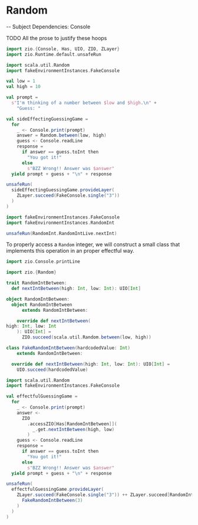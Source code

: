 # Random

-- Subject Dependencies: Console

TODO All the prose to justify these hoops

```scala mdoc
import zio.{Console, Has, UIO, ZIO, ZLayer}
import zio.Runtime.default.unsafeRun
```

```scala mdoc
import scala.util.Random
import fakeEnvironmentInstances.FakeConsole

val low = 1
val high = 10

val prompt =
  s"I'm thinking of a number between $low and $high.\n" +
    "Guess: "

val sideEffectingGuessingGame =
  for
    _ <- Console.print(prompt)
    answer = Random.between(low, high)
    guess <- Console.readLine
    response =
      if answer == guess.toInt then
        "You got it!"
      else
        s"BZZ Wrong!! Answer was $answer"
  yield prompt + guess + "\n" + response
```

```scala mdoc
unsafeRun(
  sideEffectingGuessingGame.provideLayer(
    ZLayer.succeed(FakeConsole.single("3"))
  )
)
```

```scala mdoc
import fakeEnvironmentInstances.FakeConsole
import fakeEnvironmentInstances.RandomInt

unsafeRun(RandomInt.RandomIntLive.nextInt)
```

To properly access a `Random` integer, we will construct a small class that implements this operation
in an proper effectful way.

```scala mdoc
import zio.Console.printLine

import zio.{Random}

trait RandomIntBetween:
  def nextIntBetween(high: Int, low: Int): UIO[Int]

object RandomIntBetween:
  object RandomIntBetween
      extends RandomIntBetween:

    override def nextIntBetween(
high: Int, low: Int
    ): UIO[Int] =
      ZIO.succeed(scala.util.Random.between(low, high))

class FakeRandomIntBetween(hardcodedValue: Int)
    extends RandomIntBetween:

  override def nextIntBetween(high: Int, low: Int): UIO[Int] =
    UIO.succeed(hardcodedValue)

```

```scala mdoc
import scala.util.Random
import fakeEnvironmentInstances.FakeConsole

val effectfulGuessingGame =
  for
    _ <- Console.print(prompt)
    answer <- 
      ZIO
        .accessZIO[Has[RandomIntBetween]](
          _.get.nextIntBetween(high, low)
        )
    guess <- Console.readLine
    response =
      if answer == guess.toInt then
        "You got it!"
      else
        s"BZZ Wrong!! Answer was $answer"
  yield prompt + guess + "\n" + response
```

```scala mdoc
unsafeRun(
  effectfulGuessingGame.provideLayer(
    ZLayer.succeed(FakeConsole.single("3")) ++ ZLayer.succeed[RandomIntBetween](
      FakeRandomIntBetween(3)
    )
  )
)
```